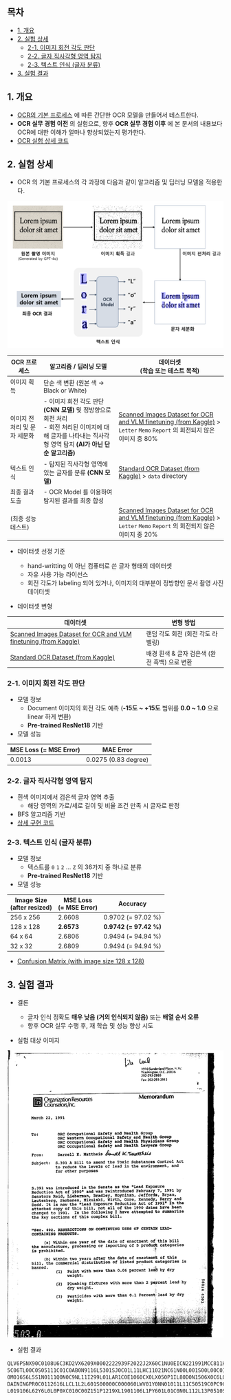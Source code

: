 ## 목차

* [1. 개요](#1-개요)
* [2. 실험 상세](#2-실험-상세)
  * [2-1. 이미지 회전 각도 판단](#2-1-이미지-회전-각도-판단)
  * [2-2. 글자 직사각형 영역 탐지](#2-2-글자-직사각형-영역-탐지)
  * [2-3. 텍스트 인식 (글자 분류)](#2-3-텍스트-인식-글자-분류)
* [3. 실험 결과](#3-실험-결과)

## 1. 개요

* [OCR의 기본 프로세스](OCR_Basics.md#2-ocr의-동작-원리) 에 따른 간단한 OCR 모델을 만들어서 테스트한다.
* **OCR 실무 경험 이전** 의 실험으로, 향후 **OCR 실무 경험 이후** 에 본 문서의 내용보다 OCR에 대한 이해가 얼마나 향상되었는지 평가한다.
* [OCR 실험 상세 코드](Special%20-%20OCR%20Experiment)

## 2. 실험 상세

* OCR 의 기본 프로세스의 각 과정에 다음과 같이 알고리즘 및 딥러닝 모델을 적용한다.

![image](images/OCR_Basic_1.PNG)

| OCR 프로세스         | 알고리즘 / 딥러닝 모델                                                                                          | 데이터셋<br>(학습 또는 테스트 목적)                                                                                                                                                                                                 |
|------------------|--------------------------------------------------------------------------------------------------------|------------------------------------------------------------------------------------------------------------------------------------------------------------------------------------------------------------------------|
| 이미지 획득           | 단순 색 변환 (원본 색 → Black or White)                                                                        |                                                                                                                                                                                                                        |
| 이미지 전처리 및 문자 세분화 | - 이미지 회전 각도 판단 **(CNN 모델)** 및 정방향으로 회전 처리<br>- 회전 처리된 이미지에 대해 글자를 나타내는 직사각형 영역 탐지 **(AI가 아닌 단순 알고리즘)** | [Scanned Images Dataset for OCR and VLM finetuning (from Kaggle)](https://www.kaggle.com/datasets/suvroo/scanned-images-dataset-for-ocr-and-vlm-finetuning) > ```Letter``` ```Memo``` ```Report``` 의 회전되지 않은 이미지 중 80% |
| 텍스트 인식           | - 탐지된 직사각형 영역에 있는 글자를 분류 **(CNN 모델)**                                                                  | [Standard OCR Dataset (from Kaggle)](https://www.kaggle.com/datasets/preatcher/standard-ocr-dataset) > ```data``` directory                                                                                            |
| 최종 결과 도출         | - OCR Model 를 이용하여 탐지된 결과를 최종 합성                                                                       |                                                                                                                                                                                                                        |
| (최종 성능 테스트)      |                                                                                                        | [Scanned Images Dataset for OCR and VLM finetuning (from Kaggle)](https://www.kaggle.com/datasets/suvroo/scanned-images-dataset-for-ocr-and-vlm-finetuning) > ```Letter``` ```Memo``` ```Report``` 의 회전되지 않은 이미지 중 20% |

* 데이터셋 선정 기준
  * hand-writting 이 아닌 컴퓨터로 쓴 글자 형태의 데이터셋
  * 자유 사용 가능 라이선스
  * 회전 각도가 labeling 되어 있거나, 이미지의 대부분이 정방향인 문서 촬영 사진 데이터셋

* 데이터셋 변형

| 데이터셋                                                                                                                                                        | 변형 방법                        |
|-------------------------------------------------------------------------------------------------------------------------------------------------------------|------------------------------|
| [Scanned Images Dataset for OCR and VLM finetuning (from Kaggle)](https://www.kaggle.com/datasets/suvroo/scanned-images-dataset-for-ocr-and-vlm-finetuning) | 랜덤 각도 회전 (회전 각도 라벨링)         |
| [Standard OCR Dataset (from Kaggle)](https://www.kaggle.com/datasets/preatcher/standard-ocr-dataset)                                                        | 배경 흰색 & 글자 검은색 (완전 흑백) 으로 변환 |

### 2-1. 이미지 회전 각도 판단

* 모델 정보
  * Document 이미지의 회전 각도 예측 (**-15도 ~ +15도** 범위를 **0.0 ~ 1.0** 으로 linear 하게 변환)
  * **Pre-trained ResNet18** 기반
* 모델 성능

| MSE Loss (= MSE Error) | MAE Error            |
|------------------------|----------------------|
| 0.0013                 | 0.0275 (0.83 degree) |

### 2-2. 글자 직사각형 영역 탐지

* 흰색 이미지에서 검은색 글자 영역 추출
  * 해당 영역의 가로/세로 길이 및 비율 조건 만족 시 글자로 판정
* BFS 알고리즘 기반
* [상세 구현 코드](Special%20-%20OCR%20Experiment/run_extract_letters.py)

### 2-3. 텍스트 인식 (글자 분류)

* 모델 정보
  * 텍스트를 ```0``` ```1``` ```2``` ... ```Z``` 의 36가지 중 하나로 분류
  * **Pre-trained ResNet18** 기반
* 모델 성능

| Image Size<br>(after resized) | MSE Loss<br>(= MSE Error) | Accuracy               |
|-------------------------------|---------------------------|------------------------|
| 256 x 256                     | 2.6608                    | 0.9702 (= 97.02 %)     |
| 128 x 128                     | **2.6573**                | **0.9742 (= 97.42 %)** |
| 64 x 64                       | 2.6806                    | 0.9494 (= 94.94 %)     |
| 32 x 32                       | 2.6809                    | 0.9494 (= 94.94 %)     |

* [Confusion Matrix (with image size 128 x 128)](Special%20-%20OCR%20Experiment/cf_matrix_letter_classify_model.csv)

## 3. 실험 결과

* 결론
  * 글자 인식 정확도 **매우 낮음 (거의 인식되지 않음)** 또는 **배열 순서 오류**
  * 향후 OCR 실무 수행 후, 재 학습 및 성능 향상 시도

* 실험 대상 이미지

![image](Special%20-%20OCR%20Experiment/test_black_white.png)

* 실험 결과

```
QLV6PSNX90C0108U6C3KD2VX6209X0002222939F2022J2X60C1NU0EICN221991MCC811HGCL11C0QPS80L0Y0C00R0N88TCP1GQH1I1SL0VPP1C1061000N00LWP1RCC0S01G6Q16PLCHSCPL1011Y81C502C0Y1RC00008P1G61LHHQCLL0P10508L100Y8RC0800CQP111HLL11MK50D1FXL0L1ALLLC
5C06TL00C0S05111C01C0AB0N9116L5301SJ0C01L11LHC11021NC61N00L001S00L00C0I0Q6LE05090IPU0Y01E6LX00WL6S8QC5086000L01103905UCCQ151N6199176Y1FL180NQC01NI21990C60S6LNLA1R0C1QNC0B1CCNJ111M0XB1N06Y001LC0NLR00Q51110CS00N16KX8NNI1GY0XWK100C
0M016S6L5S1N0111Q0N0C9NL11I299L01LAR1C0E1060CX0LX050P1IL80D0N1506X0C6L0N1L19001910L0S11116060L1I0H11LLSYQC0P8C010LLNLL1Y1Z0I51106P0610DL10I1N911Q0L19906N01N90C11616CL10XPXLSC061C00YC10N5S00INRTX0FCENGU9E8II0C0NN8CTI0408T286CUCT8
DAININGPR0C0112616LLCL1L2L601S00000C000060LWV01Y0NN01011L11C50519C0PC9CP01N9E5HLC05LP2UX01N10MH66L1020115P1CLL6CLS6L0N0CL1C0002L10H6LL5WY211111LL10C11CC2551096LCPC0L01501N0X11LN511611C00XC0116NN081661L0660YL08N6P0C0L1L00XP111016
L019106L62Y6L0L0P0XC010C00Z151P1219XL1901106L1PY601L01C0N0L112L13P0510S1C6L0192X4W8EWWUFU941444F
```
